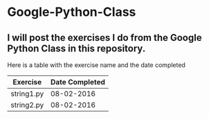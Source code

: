 # Google-Python-Class

## I will post the exercises I do from the Google Python Class in this repository. 

Here is a table with the exercise name and the date completed

Exercise | Date Completed
---------|---------------
string1.py | 08-02-2016
string2.py | 08-02-2016
